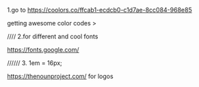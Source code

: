 1.go to 
 https://coolors.co/ffcab1-ecdcb0-c1d7ae-8cc084-968e85 

 getting awesome color codes >

////
2.for different and cool fonts 

https://fonts.google.com/


//////
3. 1em = 16px;


https://thenounproject.com/ for logos 
